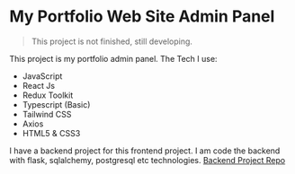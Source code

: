 # My Portfolio Web Site Admin Panel

> This project is not finished, still developing.

This project is my portfolio admin panel. The Tech I use:

- JavaScript
- React Js
- Redux Toolkit
- Typescript (Basic)
- Tailwind CSS
- Axios
- HTML5 & CSS3

I have a backend project for this frontend project. I am code the backend with flask, sqlalchemy, postgresql etc technologies. [Backend Project Repo](https://github.com/Filiphasan/my-portfolio-backend-flask)

